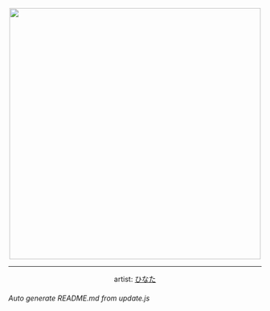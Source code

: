
<p align="center">
  <img width="500" src="https://nekos.best/api/v2/neko/0320.png">
  <hr/>
  <center>
    artist: <a href="https://www.pixiv.net/en/artworks/91338670">ひなた</a>
  </center>
</p>


###### Auto generate README.md from update.js

